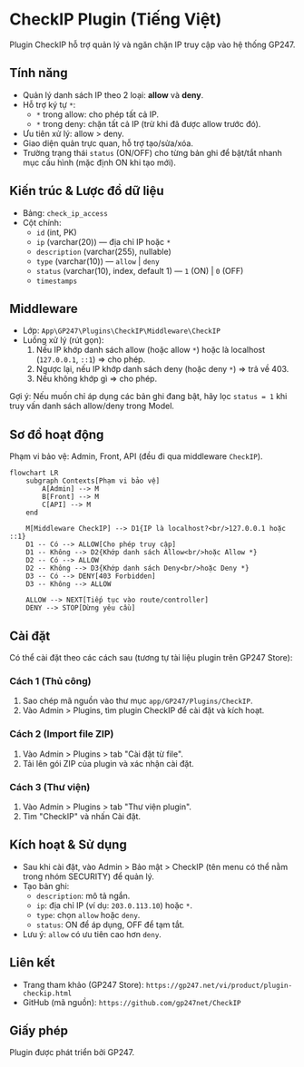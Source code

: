 # CheckIP Plugin (Tiếng Việt)

Plugin CheckIP hỗ trợ quản lý và ngăn chặn IP truy cập vào hệ thống GP247.

## Tính năng
- Quản lý danh sách IP theo 2 loại: **allow** và **deny**.
- Hỗ trợ ký tự `*`:
  - `*` trong allow: cho phép tất cả IP.
  - `*` trong deny: chặn tất cả IP (trừ khi đã được allow trước đó).
- Ưu tiên xử lý: allow > deny.
- Giao diện quản trực quan, hỗ trợ tạo/sửa/xóa.
- Trường trạng thái `status` (ON/OFF) cho từng bản ghi để bật/tắt nhanh mục cấu hình (mặc định ON khi tạo mới).

## Kiến trúc & Lược đồ dữ liệu
- Bảng: `check_ip_access`
- Cột chính:
  - `id` (int, PK)
  - `ip` (varchar(20)) — địa chỉ IP hoặc `*`
  - `description` (varchar(255), nullable)
  - `type` (varchar(10)) — `allow` | `deny`
  - `status` (varchar(10), index, default 1) — `1` (ON) | `0` (OFF)
  - `timestamps`

## Middleware
- Lớp: `App\GP247\Plugins\CheckIP\Middleware\CheckIP`
- Luồng xử lý (rút gọn):
  1. Nếu IP khớp danh sách allow (hoặc allow `*`) hoặc là localhost (`127.0.0.1`, `::1`) => cho phép.
  2. Ngược lại, nếu IP khớp danh sách deny (hoặc deny `*`) => trả về 403.
  3. Nếu không khớp gì => cho phép.

Gợi ý: Nếu muốn chỉ áp dụng các bản ghi đang bật, hãy lọc `status = 1` khi truy vấn danh sách allow/deny trong Model.

## Sơ đồ hoạt động

Phạm vi bảo vệ: Admin, Front, API (đều đi qua middleware `CheckIP`).

```mermaid
flowchart LR
    subgraph Contexts[Phạm vi bảo vệ]
        A[Admin] --> M
        B[Front] --> M
        C[API] --> M
    end

    M[Middleware CheckIP] --> D1{IP là localhost?<br/>127.0.0.1 hoặc ::1}
    D1 -- Có --> ALLOW[Cho phép truy cập]
    D1 -- Không --> D2{Khớp danh sách Allow<br/>hoặc Allow *}
    D2 -- Có --> ALLOW
    D2 -- Không --> D3{Khớp danh sách Deny<br/>hoặc Deny *}
    D3 -- Có --> DENY[403 Forbidden]
    D3 -- Không --> ALLOW

    ALLOW --> NEXT[Tiếp tục vào route/controller]
    DENY --> STOP[Dừng yêu cầu]
```

## Cài đặt
Có thể cài đặt theo các cách sau (tương tự tài liệu plugin trên GP247 Store):

### Cách 1 (Thủ công)
1. Sao chép mã nguồn vào thư mục `app/GP247/Plugins/CheckIP`.
2. Vào Admin > Plugins, tìm plugin CheckIP để cài đặt và kích hoạt.

### Cách 2 (Import file ZIP)
1. Vào Admin > Plugins > tab "Cài đặt từ file".
2. Tải lên gói ZIP của plugin và xác nhận cài đặt.

### Cách 3 (Thư viện)
1. Vào Admin > Plugins > tab "Thư viện plugin".
2. Tìm "CheckIP" và nhấn Cài đặt.

## Kích hoạt & Sử dụng
- Sau khi cài đặt, vào Admin > Bảo mật > CheckIP (tên menu có thể nằm trong nhóm SECURITY) để quản lý.
- Tạo bản ghi:
  - `description`: mô tả ngắn.
  - `ip`: địa chỉ IP (ví dụ: `203.0.113.10`) hoặc `*`.
  - `type`: chọn `allow` hoặc `deny`.
  - `status`: ON để áp dụng, OFF để tạm tắt.
- Lưu ý: `allow` có ưu tiên cao hơn `deny`.

## Liên kết
- Trang tham khảo (GP247 Store): `https://gp247.net/vi/product/plugin-checkip.html`
- GitHub (mã nguồn): `https://github.com/gp247net/CheckIP`

## Giấy phép
Plugin được phát triển bởi GP247.